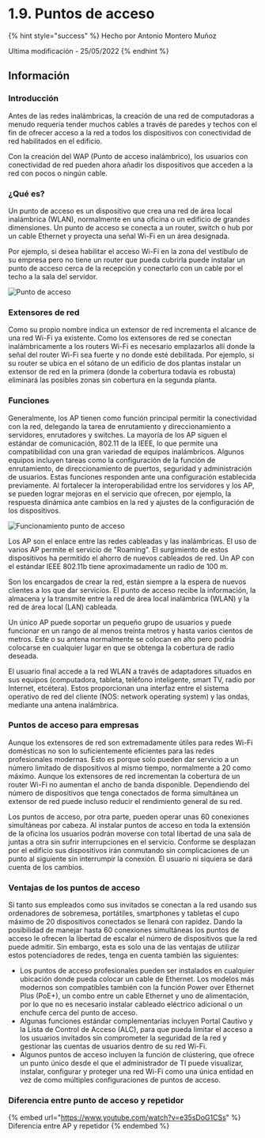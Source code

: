 # 1.9. Puntos de acceso

{% hint style="success" %}
Hecho por Antonio Montero Muñoz

Ultima modificación - 25/05/2022
{% endhint %}

## Información

### Introducción

Antes de las redes inalámbricas, la creación de una red de computadoras a menudo requería tender muchos cables a través de paredes y techos con el fin de ofrecer acceso a la red a todos los dispositivos con conectividad de red habilitados en el edificio.

Con la creación del WAP (Punto de acceso inalámbrico), los usuarios con conectividad de red pueden ahora añadir los dispositivos que acceden a la red con pocos o ningún cable.

### ¿Qué es?

Un punto de acceso es un dispositivo que crea una red de área local inalámbrica (WLAN), normalmente en una oficina o un edificio de grandes dimensiones. Un punto de acceso se conecta a un router, switch o hub por un cable Ethernet y proyecta una señal Wi-Fi en un área designada.&#x20;

Por ejemplo, si desea habilitar el acceso Wi-Fi en la zona del vestíbulo de su empresa pero no tiene un router que pueda cubrirla puede instalar un punto de acceso cerca de la recepción y conectarlo con un cable por el techo a la sala del servidor.

![Punto de acceso](../.gitbook/assets/imagen\_2022-05-27\_203052639.png)

### Extensores de red

Como su propio nombre indica un extensor de red incrementa el alcance de una red Wi-Fi ya existente. Como los extensores de red se conectan inalámbricamente a los routers Wi-Fi es necesario emplazarlos allí donde la señal del router Wi-Fi sea fuerte y no donde esté debilitada. Por ejemplo, si su router se ubica en el sótano de un edificio de dos plantas instalar un extensor de red en la primera (donde la cobertura todavía es robusta) eliminará las posibles zonas sin cobertura en la segunda planta.

### Funciones

Generalmente, los AP tienen como función principal permitir la conectividad con la red, delegando la tarea de enrutamiento y direccionamiento a servidores, enrutadores y switches. La mayoría de los AP siguen el estándar de comunicación, 802.11 de la IEEE, lo que permite una compatibilidad con una gran variedad de equipos inalámbricos. Algunos equipos incluyen tareas como la configuración de la función de enrutamiento, de direccionamiento de puertos, seguridad y administración de usuarios. Estas funciones responden ante una configuración establecida previamente. Al fortalecer la interoperabilidad entre los servidores y los AP, se pueden lograr mejoras en el servicio que ofrecen, por ejemplo, la respuesta dinámica ante cambios en la red y ajustes de la configuración de los dispositivos.

![Funcionamiento punto de acceso](../.gitbook/assets/imagen\_2022-05-27\_203313086.png)

Los AP son el enlace entre las redes cableadas y las inalámbricas. El uso de varios AP permite el servicio de "Roaming". El surgimiento de estos dispositivos ha permitido el ahorro de nuevos cableados de red. Un AP con el estándar IEEE 802.11b tiene aproximadamente un radio de 100 m.

Son los encargados de crear la red, están siempre a la espera de nuevos clientes a los que dar servicios. El punto de acceso recibe la información, la almacena y la transmite entre la red de área local inalámbrica (WLAN) y la red de área local (LAN) cableada.

Un único AP puede soportar un pequeño grupo de usuarios y puede funcionar en un rango de al menos treinta metros y hasta varios cientos de metros. Este o su antena normalmente se colocan en alto pero podría colocarse en cualquier lugar en que se obtenga la cobertura de radio deseada.

El usuario final accede a la red WLAN a través de adaptadores situados en sus equipos (computadora, tableta, teléfono inteligente, smart TV, radio por Internet, etcétera). Estos proporcionan una interfaz entre el sistema operativo de red del cliente (NOS: network operating system) y las ondas, mediante una antena inalámbrica.

### Puntos de acceso para empresas

Aunque los extensores de red son extremadamente útiles para redes Wi-Fi domésticas no son lo suficientemente eficientes para las redes profesionales modernas. Esto es porque solo pueden dar servicio a un número limitado de dispositivos al mismo tiempo, normalmente a 20 como máximo. Aunque los extensores de red incrementan la cobertura de un router Wi-Fi no aumentan el ancho de banda disponible. Dependiendo del número de dispositivos que tenga conectados de forma simultánea un extensor de red puede incluso reducir el rendimiento general de su red.

Los puntos de acceso, por otra parte, pueden operar unas 60 conexiones simultáneas por cabeza. Al instalar puntos de acceso en toda la extensión de la oficina los usuarios podrán moverse con total libertad de una sala de juntas a otra sin sufrir interrupciones en el servicio. Conforme se desplazan por el edificio sus dispositivos irán conmutando sin complicaciones de un punto al siguiente sin interrumpir la conexión. El usuario ni siquiera se dará cuenta de los cambios.

### Ventajas de los puntos de acceso

Si tanto sus empleados como sus invitados se conectan a la red usando sus ordenadores de sobremesa, portátiles, smartphones y tabletas el cupo máximo de 20 dispositivos conectados se llenará con rapidez. Dando la posibilidad de manejar hasta 60 conexiones simultáneas los puntos de acceso le ofrecen la libertad de escalar el número de dispositivos que la red puede admitir. Sin embargo, esta es solo una de las ventajas de utilizar estos potenciadores de redes, tenga en cuenta también las siguientes:

* Los puntos de acceso profesionales pueden ser instalados en cualquier ubicación donde pueda colocar un cable de Ethernet. Los modelos más modernos son compatibles también con la función Power over Ethernet Plus (PoE+), un combo entre un cable Ethernet y uno de alimentación, por lo que no es necesario instalar cableado eléctrico adicional o un enchufe cerca del punto de acceso.
* Algunas funciones estándar complementarias incluyen Portal Cautivo y la Lista de Control de Acceso (ALC), para que pueda limitar el acceso a los usuarios invitados sin comprometer la seguridad de la red y gestionar las cuentas de usuarios dentro de su red Wi-Fi.
* Algunos puntos de acceso incluyen la función de clústering, que ofrece un punto único desde el que el administrador de TI puede visualizar, instalar, configurar y proteger una red Wi-Fi como una única entidad en vez de como múltiples configuraciones de puntos de acceso.

### Diferencia entre punto de acceso y repetidor

{% embed url="https://www.youtube.com/watch?v=e35sDoG1CSs" %}
Diferencia entre AP y repetidor
{% endembed %}
